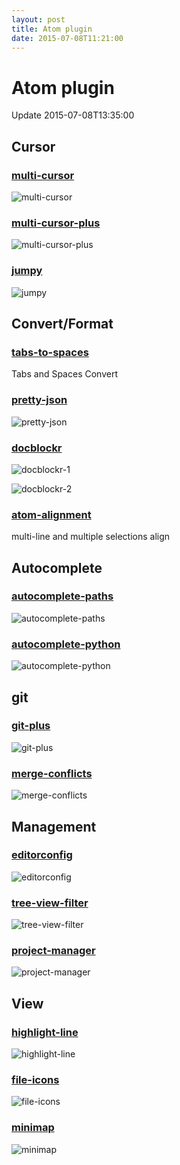 ```yaml
---
layout: post
title: Atom plugin
date: 2015-07-08T11:21:00
---
```

# Atom plugin

Update
2015-07-08T13:35:00

## Cursor

### [multi-cursor](https://atom.io/packages/multi-cursor)

![multi-cursor](https://i.github-camo.com/c6b86d97d1f83b748a51af958dd84ed8804e1808/68747470733a2f2f73332e616d617a6f6e6177732e636f6d2f662e636c2e6c792f6974656d732f32583339334d31753147304b305a3036314f30302f6d756c74692d637572736f722e676966)

### [multi-cursor-plus](https://atom.io/packages/multi-cursor-plus)

![multi-cursor-plus](https://i.github-camo.com/5f8b6c51a9699da7d487c8b367b1d9bb13ba9873/68747470733a2f2f7261772e67697468756275736572636f6e74656e742e636f6d2f6b616e6b61726973746f2f61746f6d2d6d756c74692d637572736f722d706c75732f6769662f73686f77636173652e676966)

### [jumpy](https://atom.io/packages/jumpy)

![jumpy](https://i.github-camo.com/97ea3a63b6b6829e56511c0c10463a40a0a3292a/68747470733a2f2f7261772e67697468756275736572636f6e74656e742e636f6d2f44617669644c476f6c64626572672f6a756d70792f6d61737465722f5f696d616765732f6a756d70792e676966)

## Convert/Format

### [tabs-to-spaces](https://atom.io/packages/tabs-to-spaces)

Tabs and Spaces Convert

### [pretty-json](https://atom.io/packages/pretty-json)

![pretty-json](https://i.github-camo.com/df2969f63f4141f94d94d6f5ab71b3a4266811b5/687474703a2f2f692e696d6775722e636f6d2f4e6434477674502e676966)

### [docblockr](https://atom.io/packages/docblockr)

![docblockr-1](https://i.github-camo.com/385ca4340ba6b85306558d78ecb87e136024985b/68747470733a2f2f7261772e67697468756275736572636f6e74656e742e636f6d2f4e696b68696c4b616c6967652f646f63626c6f636b722f6d61737465722f7265736f75726365732f6c6f6e672d617267732e676966)

![docblockr-2](https://i.github-camo.com/39f257a03de803c96a04d2dbf9d694da1aa9ed35/68747470733a2f2f7261772e67697468756275736572636f6e74656e742e636f6d2f4e696b68696c4b616c6967652f646f63626c6f636b722f6d61737465722f7265736f75726365732f747970652d68696e74696e672e676966)

### [atom-alignment](https://atom.io/packages/atom-alignment)

multi-line and multiple selections align


## Autocomplete

### [autocomplete-paths](https://atom.io/packages/autocomplete-paths)

![autocomplete-paths](https://i.github-camo.com/7da86dc3d22c9dd1d1c47bcb36237720fd987764/687474703a2f2f73312e64697265637475706c6f61642e6e65742f696d616765732f3134303431312f70356b76696665362e676966)

### [autocomplete-python](https://atom.io/packages/autocomplete-python)

![autocomplete-python](https://i.github-camo.com/81804e1b52781b6f9f2dad171be5aa51be83bcf7/68747470733a2f2f636c6f75642e67697468756275736572636f6e74656e742e636f6d2f6173736574732f3139333836342f373339343234342f65363930363938302d656563342d313165342d396565322d3837343964313666663436382e676966)

## git

### [git-plus](https://atom.io/packages/git-plus)

![git-plus](https://i.github-camo.com/78e2bafa5f9b3afdf47d7e02e3f949fea4801fc0/68747470733a2f2f7261772e67697468756275736572636f6e74656e742e636f6d2f616b6f6e77692f6769742d706c75732f6d61737465722f636f6d6d69742e676966)

### [merge-conflicts](https://atom.io/packages/merge-conflicts)
![merge-conflicts](https://i.github-camo.com/44ff44f156f274b8799022e44bcacb804fadc08a/68747470733a2f2f7261772e6769746875622e636f6d2f736d61736877696c736f6e2f6d657267652d636f6e666c696374732f6d61737465722f646f63732f636f6e666c6963742d7265736f6c7574696f6e2e676966)

## Management

### [editorconfig](https://atom.io/packages/editorconfig)

![editorconfig](https://i.github-camo.com/e94437a1e941c944738fb33c55cd3e602ee85606/68747470733a2f2f662e636c6f75642e6769746875622e636f6d2f6173736574732f3137303237302f323332373939342f64666534306362342d613366362d313165332d383632662d3839343939393937333337332e706e67)

### [tree-view-filter](https://atom.io/packages/tree-view-filter)

![tree-view-filter](https://i.github-camo.com/be2c821b1e4b5a7c9382f40a97ea18cfb99f8f74/68747470733a2f2f7261772e67697468756275736572636f6e74656e742e636f6d2f6d6f6e737465726b6f64692f747265652d766965772d66696c7465722f6d61737465722f696d672f73637265656e636173742e676966)

### [project-manager](https://atom.io/packages/project-manager)

![project-manager](https://i.github-camo.com/9f58c50dd32d6173bb555f1a0ca08c713d8a2f2a/68747470733a2f2f7261772e6769746875622e636f6d2f64616e69656c62726f64696e2f61746f6d2d70726f6a6563742d6d616e616765722f6d61737465722f70726f6a6563742d6d616e616765722e676966)

## View

### [highlight-line](https://atom.io/packages/highlight-line)

![highlight-line](https://i.github-camo.com/6a26903350fa3c42ae7fe60907894196c495bb88/687474703a2f2f692e696d6775722e636f6d2f666133325774722e706e67)

### [file-icons](https://atom.io/packages/file-icons)

![file-icons](https://i.github-camo.com/def93226a57aec0c1ceeb66bcbdaa0fdec0a4c29/68747470733a2f2f7261772e67697468756275736572636f6e74656e742e636f6d2f44616e42726f6f6b65722f66696c652d69636f6e732f6d61737465722f66696c652d69636f6e732e706e67)

### [minimap](https://atom.io/packages/minimap)

![minimap](https://i.github-camo.com/8f90a8f8b9bdc419b1029c4c8efb787e679678a9/68747470733a2f2f6769746875622e636f6d2f61746f6d2d6d696e696d61702f6d696e696d61702f626c6f622f6d61737465722f73637265656e73686f742e706e673f7261773d74727565)
